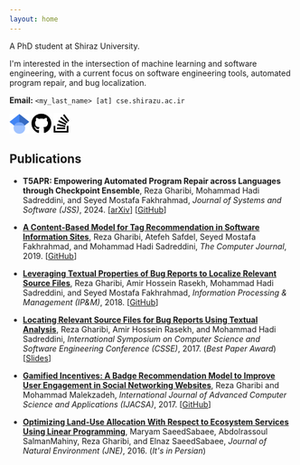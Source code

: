 ```yaml
---
layout: home
---
```


A PhD student at Shiraz University.

I'm interested in the intersection of machine learning and software engineering, with a current focus on software engineering tools, automated program repair, and bug localization.

**Email:** `<my_last_name> [at] cse.shirazu.ac.ir`

[<img src="assets/google-scholar.svg" alt="Google Scholar" width="35"/>](https://scholar.google.com/citations?hl=en&user=y5AU7-0AAAAJ)
[<img src="assets/github.svg" alt="GitHub" width="35"/>](https://github.com/h4iku)
[<img src="assets/stack-overflow.svg" alt="Stack Overflow" width="28"/>](https://stackoverflow.com/users/1825964/h4iku)

## Publications

- **T5APR: Empowering Automated Program Repair across Languages through Checkpoint Ensemble**,
Reza Gharibi, Mohammad Hadi Sadreddini, and Seyed Mostafa Fakhrahmad,
_Journal of Systems and Software (JSS)_, 2024.
[[arXiv](https://arxiv.org/abs/2309.15742)]
[[GitHub](https://github.com/h4iku/T5APR)]

- **[A Content-Based Model for Tag Recommendation in Software Information Sites](https://doi.org/10.1093/comjnl/bxz144)**,
Reza Gharibi, Atefeh Safdel, Seyed Mostafa Fakhrahmad, and Mohammad Hadi Sadreddini,
_The Computer Journal_, 2019.
[[GitHub](https://github.com/h4iku/tag-recom)]

- **[Leveraging Textual Properties of Bug Reports to Localize Relevant Source Files](https://www.sciencedirect.com/science/article/abs/pii/S0306457318301092)**,
Reza Gharibi, Amir Hossein Rasekh, Mohammad Hadi Sadreddini, and Seyed Mostafa Fakhrahmad,
_Information Processing & Management (IP&M)_, 2018.
[[GitHub](https://github.com/h4iku/bug-localization)]

- **[Locating Relevant Source Files for Bug Reports Using Textual Analysis](https://ieeexplore.ieee.org/abstract/document/8320119)**,
Reza Gharibi, Amir Hossein Rasekh, and Mohammad Hadi Sadreddini,
_International Symposium on Computer Science and Software Engineering Conference (CSSE)_, 2017. (_Best Paper Award_)
[[Slides](pubs/csse2017_slides.pdf)]

- **[Gamified Incentives: A Badge Recommendation Model to Improve User Engagement in Social Networking Websites](https://thesai.org/Publications/ViewPaper?Volume=8&Issue=5&Code=IJACSA&SerialNo=33)**,
Reza Gharibi and Mohammad Malekzadeh,
_International Journal of Advanced Computer Science and Applications (IJACSA)_, 2017.
[[GitHub](https://github.com/h4iku/stack-badges)]

- **[Optimizing Land-Use Allocation With Respect to Ecosystem Services Using Linear Programming](https://jne.ut.ac.ir/article_61874.html?lang=en)**,
Maryam SaeedSabaee, Abdolrassoul SalmanMahiny, Reza Gharibi, and Elnaz SaeedSabaee,
_Journal of Natural Environment (JNE)_, 2016. (_It's in Persian_)
